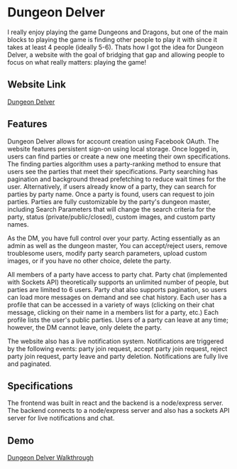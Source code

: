# Dungeon Delver
I really enjoy playing the game Dungeons and Dragons, but one of the main blocks to playing the game is finding other people to play it with since it takes at least 4 people (ideally 5-6). Thats how I got the idea for Dungeon Delver, a website with the goal of bridging that gap and allowing people to focus on what really matters: playing the game!

## Website Link
[Dungeon Delver](https://dungeon-delver.vercel.app/)

## Features
Dungeon Delver allows for account creation using Facebook OAuth. The website features persistent sign-on using local storage. Once logged in, users can find parties or create a new one meeting their own specifications. The finding parties algorithm uses a party-ranking method to ensure that users see the parties that meet their specifications. Party searching has pagination and background thread prefetching to reduce wait times for the user. Alternatively, if users already know of a party, they can search for parties by party name. Once a party is found, users can request to join parties. Parties are fully customizable by the party's dungeon master, including Search Parameters that will change the search criteria for the party, status (private/public/closed), custom images, and custom party names.

As the DM, you have full control over your party. Acting essentially as an admin as well as the dungeon master, You can accept/reject users, remove troublesome users, modify party search parameters, upload custom images, or if you have no other choice, delete the party.

All members of a party have access to party chat. Party chat (implemented with Sockets API) theoretically supports an unlimited number of people, but parties are limited to 6 users. Party chat also supports pagination, so users can load more messages on demand and see chat history. Each user has a profile that can be accessed in a variety of ways (clicking on their chat message, clicking on their name in a members list for a party, etc.) Each profile lists the user's public parties. Users of a party can leave at any time; however, the DM cannot leave, only delete the party.

The website also has a live notification system. Notifications are triggered by the following events: party join request, accept party join request, reject party join request, party leave and party deletion. Notifications are fully live and paginated.

## Specifications
The frontend was built in react and the backend is a node/express server. The backend connects to a node/express server and also has a sockets API server for live notifications and chat.

## Demo
[Dungeon Delver Walkthrough](https://youtu.be/QD2NxzHnHac)
